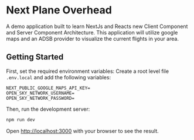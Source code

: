 # Next Plane Overhead
A demo application built to learn NextJs and Reacts new Client Component and Server Component Architecture.
This application will utilize google maps and an ADSB provider to visualize the current flights in your area.

## Getting Started

First, set the required environment variables:
Create a root level file `.env.local` and add the following variables:

```
NEXT_PUBLIC_GOOGLE_MAPS_API_KEY=
OPEN_SKY_NETWORK_USERNAME=
OPEN_SKY_NETWORK_PASSWORD=
```

Then, run the development server:

```bash
npm run dev
```

Open [http://localhost:3000](http://localhost:3000) with your browser to see the result.



